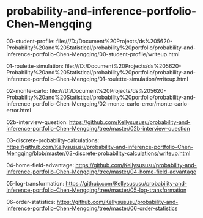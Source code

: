 # probability-and-inference-portfolio-Chen-Mengqing
00-student-profile:
file:///D:/Document%20Projects/ds%205620-Probability%20and%20Statistical/probability%20portfolio/probability-and-inference-portfolio-Chen-Mengqing/00-student-profile/writeup.html

01-roulette-simulation:
file:///D:/Document%20Projects/ds%205620-Probability%20and%20Statistical/probability%20portfolio/probability-and-inference-portfolio-Chen-Mengqing/01-roulette-simulation/writeup.html

02-monte-carlo:
file:///D:/Document%20Projects/ds%205620-Probability%20and%20Statistical/probability%20portfolio/probability-and-inference-portfolio-Chen-Mengqing/02-monte-carlo-error/monte-carlo-error.html

02b-interview-question:
https://github.com/Kellysususu/probability-and-inference-portfolio-Chen-Mengqing/tree/master/02b-interview-question

03-discrete-probability-calculations:
https://github.com/Kellysususu/probability-and-inference-portfolio-Chen-Mengqing/blob/master/03-discrete-probability-calculations/writeup.html

04-home-field-advantage:
https://github.com/Kellysususu/probability-and-inference-portfolio-Chen-Mengqing/tree/master/04-home-field-advantage


05-log-transformation:
https://github.com/Kellysususu/probability-and-inference-portfolio-Chen-Mengqing/tree/master/05-log-transformation

06-order-statistics:
https://github.com/Kellysususu/probability-and-inference-portfolio-Chen-Mengqing/tree/master/06-order-statistics